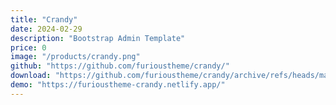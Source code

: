 ```yaml
---
title: "Crandy"
date: 2024-02-29
description: "Bootstrap Admin Template"
price: 0
image: "/products/crandy.png"
github: "https://github.com/furioustheme/crandy/"
download: "https://github.com/furioustheme/crandy/archive/refs/heads/main.zip"
demo: "https://furioustheme-crandy.netlify.app/"
---
```


